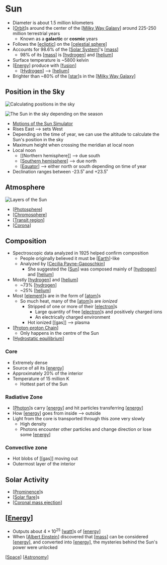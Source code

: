 # Sun

- Diameter is about 1.5 million kilometers
- [[Orbit]]s around the center of the [[Milky Way Galaxy]] around 225-250 million terrestrial years
  - Known as a **galactic** or **cosmic** years
- Follows the [[ecliptic]] on the [[celestial sphere]]
- Accounts for 98.6% of the [[Solar System]]'s [[mass]]
  - 98% of its [[mass]] is [[hydrogen]] and [[helium]]
- Surface temperature is ~5800 kelvin
- [[Energy]] produce with [[fusion]]
  - [[Hydrogen]] --> [[helium]]
- Brighter than ~80% of the [[star]]s in the [[Milky Way Galaxy]]

## Position in the Sky

![Calculating positions in the sky](/assets/second-brain/2020-10-01-11-06-46.png)

![The Sun in the sky depending on the season](/assets/second-brain/2020-10-10-17-47-26.png)

- [Motions of the Sun Simulator](https://astro.unl.edu/naap/motion3/animations/sunmotions.html)
- Rises East --> sets West
- Depending on the time of year, we can use the altitude to calculate the Sun's position in the sky
- Maximum height when crossing the meridian at local noon
- Local noon
  - [[Northern hemisphere]] --> due south
  - [[Southern hemisphere]] --> due north
  - [[Equator]] --> either north or south depending on time of year
- Declination ranges between -23.5˚ and +23.5˚

## Atmosphere

![Layers of the Sun](/assets/second-brain/2020-10-23-14-09-33.png)

- [[Photosphere]]
- [[Chromosphere]]
- [[Transit region]]
- [[Corona]]

## Composition

- Spectroscopic data analyzed in 1925 helped confirm composition
  - People originally believed it must be [[Earth]]-like
  - Analyzed by [[Cecilia Payne-Gaposchkin]]
    - She suggested the [[Sun]] was composed mainly of [[hydrogen]] and [[helium]]
- Mostly [[hydrogen]] and [[helium]]
  - ~73% [[hydrogen]]
  - ~25% [[helium]]
- Most [[element]]s are in the form of [[atom]]s
  - So much heat, many of the [[atom]]s are *ionized*
    - Stripped of one or more of their [[electron]]s
      - Large quantity of free [[electron]]s and positively charged ions
      - An electrically charged environment
    - Hot ionized [[gas]] --> plasma
- [[Proton-proton Chain]]
  - Only happens in the centre of the Sun
- [[Hydrostatic equilibrium]]

### Core

- Extremely dense
- Source of all its [[energy]]
- Approximately 20% of the interior
- Temperature of 15 million K
  - Hottest part of the Sun

### Radiative Zone

- [[Photon]]s carry [[energy]] and hit particles transferring [[energy]]
- How [[energy]] goes from inside --> outside
- Light from the core is transported through this zone very slowly
  - High density
  - Photons encounter other particles and change direction or lose some [[energy]]

### Convective zone

- Hot blobs of [[gas]] moving out
- Outermost layer of the interior

## Solar Activity

- [[Prominence]]s
- [[Solar flare]]s
- [[Coronal mass ejection]]

## [[Energy]]

- Outputs about $4 \times 10^{25}$ [[watt]]s of [[energy]]
- When [[Albert Einstein]] discovered that [[mass]] can be considered [[energy]], and converted into [[energy]], the mysteries behind the Sun's power were unlocked

[[Space]] [[Astronomy]]

[//begin]: # "Autogenerated link references for markdown compatibility"
[Orbit]: orbit "Orbit"
[Milky Way Galaxy]: milky-way-galaxy "Milky Way Galaxy"
[ecliptic]: ecliptic "Ecliptic"
[celestial sphere]: celestial-sphere "Celestial Sphere"
[Solar System]: solar-system "Solar System"
[mass]: mass "Mass"
[hydrogen]: hydrogen "Hydrogen"
[helium]: helium "Helium"
[energy]: energy "Energy"
[fusion]: fusion "Fusion"
[Hydrogen]: hydrogen "Hydrogen"
[star]: star "Star"
[Southern hemisphere]: southern-hemisphere "Southern Hemisphere"
[Equator]: equator "Equator"
[Photosphere]: photosphere "Photosphere"
[Chromosphere]: chromosphere "Chromosphere"
[Transit region]: transit-region "Transit Region"
[Corona]: corona "Corona"
[Earth]: earth "Earth 🜨"
[Cecilia Payne-Gaposchkin]: cecilia-payne-gaposchkin "Cecilia Payne-Gaposchkin"
[Sun]: sun "Sun"
[element]: element "Element"
[atom]: atom "Atom"
[electron]: electron "Electron"
[Proton-proton Chain]: proton-proton-chain "Proton-Proton Chain"
[Hydrostatic equilibrium]: hydrostatic-equilibrium "Hydrostatic Equilibrium"
[Photon]: photon "Photon"
[Prominence]: prominence "Prominence"
[Solar flare]: solar-flare "Solar Flare"
[Coronal mass ejection]: coronal-mass-ejection "Coronal Mass Ejection"
[watt]: watt "Watt"
[Albert Einstein]: albert-einstein "Albert Einstein"
[Space]: space "Space"
[Astronomy]: astronomy "Astronomy"
[//end]: # "Autogenerated link references"

